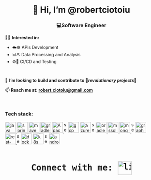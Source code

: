 <h1 align="center">👋 Hi, I’m @robertciotoiu </h1>
<h3 align="center">💻Software Engineer</h3>
<p align="center">

  
👨‍💻 **Interested in:**
  
- ☁️⚙️  APIs Development
- 📊⛏  Data Processing and Analysis
- ⚙️🧪  CI/CD and Testing
</br>

🤝 <b>I’m looking to build and contribute to 🚀*revolutionary projects*🚀</b>

📫 <b>Reach me at: robert.ciotoiu@gmail.com</b>

</br>

</p>
<h3 align="left">Tech stack:</h3>
<p align="left"> 
<a href="https://www.java.com/" target="_blank"> <img src="https://upload.wikimedia.org/wikipedia/de/thumb/e/e1/Java-Logo.svg/1200px-Java-Logo.svg.png" alt="java" height="35"/> </a>
<a href="https://spring.io" target="_blank"> <img src="https://avatars.githubusercontent.com/u/4758888?v=4" alt="spring" width="35" height="35"/> </a>
<a href="https://maven.apache.org" target="_blank"> <img src="https://upload.wikimedia.org/wikipedia/commons/thumb/7/7e/Apache_Feather_Logo.svg/579px-Apache_Feather_Logo.svg.png" alt="maven" width="35" height="35"/> </a>
<a href="https://gradle.org" target="_blank"> <img src="https://gradle.org/images/gradle-knowledge-graph-logo.png?20170228" alt="gradle" width="35" height="35"/> </a>
<a href="https://spark.apache.org" target="_blank"> <img src="https://upload.wikimedia.org/wikipedia/commons/thumb/f/f3/Apache_Spark_logo.svg/1200px-Apache_Spark_logo.svg.png" alt="Apache Spark" height="35"/> </a>
<img src="https://cdn-icons-png.flaticon.com/512/1/1625.png" alt="separator" width="10" height="35">
<a href="https://cloud.google.com/" target="_blank"> <img src="https://www.gend.co/hs-fs/hubfs/gcp-logo-cloud.png?width=730&name=gcp-logo-cloud.png" alt="gcp" width="35" height="35"/></a>
<a href="https://azure.microsoft.com/en-in/" target="_blank"> <img src="https://www.vectorlogo.zone/logos/microsoft_azure/microsoft_azure-icon.svg" alt="azure" width="35" height="35"/></a>
<img src="https://cdn-icons-png.flaticon.com/512/1/1625.png" alt="separator" width="10" height="35">
<a href="https://www.oracle.com/database/" target="_blank"> <img src="https://www.tectrain.at/uploads/herstellerkat_oracle.png" alt="oracle" width="35" height="35"/> </a>
<a href="https://www.microsoft.com/en-us/sql-server" target="_blank"> <img src="https://www.svgrepo.com/show/303229/microsoft-sql-server-logo.svg" alt="mssql" width="35" height="35"/> </a>
<a href="https://www.mongodb.com/" target="_blank"> <img src="https://miro.medium.com/v2/resize:fit:512/1*doAg1_fMQKWFoub-6gwUiQ.png" alt="mongodb" width="35" height="35"/> </a>
<img src="https://cdn-icons-png.flaticon.com/512/1/1625.png" alt="separator" width="10" height="35">
<a href="https://graphql.org" target="_blank"> <img src="https://graphql.org/img/brand/logos/logo.svg" alt="graphql" width="35" height="35"/></a>
<a href="https://spring.io/guides/tutorials/rest/" target="_blank"> <img src="https://everything1know.files.wordpress.com/2019/09/rest-icon-200x196-1.png" alt="rest-apis" width="35" height="35"/> </a>
<img src="https://cdn-icons-png.flaticon.com/512/1/1625.png" alt="separator" width="10" height="35">
<a href="https://www.docker.com" target="_blank"> <img src="https://seeklogo.com/images/D/docker-logo-6D6F987702-seeklogo.com.png" alt="docker" width="35" height="35"/></a>
<a href="https://kubernetes.io" target="_blank"> <img src="https://www.syseleven.de/wp-content/uploads/2020/11/Kubernetes_Rad.png" alt="k8s" width="35" height="35"/></a>
<img src="https://cdn-icons-png.flaticon.com/512/1/1625.png" alt="separator" width="10" height="35">
<a href="https://developer.android.com/" target="_blank"> <img src="https://upload.wikimedia.org/wikipedia/commons/thumb/6/64/Android_logo_2019_%28stacked%29.svg/640px-Android_logo_2019_%28stacked%29.svg.png" alt="android" width="35" height="35"/> </a>
<!-- <a href="https://developer.apple.com/swift/" target="_blank"> <img src="https://developer.apple.com/swift/images/swift-og.png" alt="swift" width="35" height="35" /> </a> -->


</p>
<pre><h1 align="center">Connect with me: <a href="https://www.linkedin.com/in/robert-ciotoiu/" target="blank"><img align="center" src="https://upload.wikimedia.org/wikipedia/commons/thumb/c/ca/LinkedIn_logo_initials.png/800px-LinkedIn_logo_initials.png" alt="linkedin-robert-ciotoiu" height="45" width="45" /></a></h1></pre>

<!---
robertciotoiu/robertciotoiu is a ✨ special ✨ repository because its `README.md` (this file) appears on your GitHub profile.
You can click the Preview link to take a look at your changes.
--->
